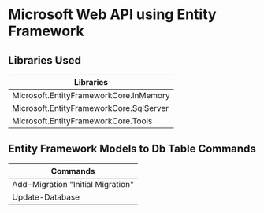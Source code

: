 # Microsoft Web API using Entity Framework

## Libraries Used

| Libraries  |
| ------------- |
| Microsoft.EntityFrameworkCore.InMemory |
| Microsoft.EntityFrameworkCore.SqlServer |
| Microsoft.EntityFrameworkCore.Tools |

## Entity Framework Models to Db Table Commands

| Commands  |
| ------------- |
| Add-Migration "Initial Migration" |
| Update-Database |